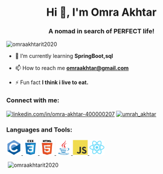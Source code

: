 <h1 align="center">Hi 👋, I'm Omra Akhtar</h1>
<h3 align="center">A nomad in search of PERFECT life!</h3>

<p align="left"> <img src="https://komarev.com/ghpvc/?username=omraakhtarit2020&label=Profile%20views&color=0e75b6&style=flat" alt="omraakhtarit2020" /> </p>

- 🌱 I’m currently learning **SpringBoot,sql**

- 📫 How to reach me **omraakhtar@gmail.com**

- ⚡ Fun fact **I think i live to eat.**

<h3 align="left">Connect with me:</h3>
<p align="left">
<a href="https://linkedin.com/in/linkedin.com/in/omra-akhtar-400000207" target="blank"><img align="center" src="https://raw.githubusercontent.com/rahuldkjain/github-profile-readme-generator/master/src/images/icons/Social/linked-in-alt.svg" alt="linkedin.com/in/omra-akhtar-400000207" height="30" width="40" /></a>
<a href="https://instagram.com/umrah_akhtar" target="blank"><img align="center" src="https://raw.githubusercontent.com/rahuldkjain/github-profile-readme-generator/master/src/images/icons/Social/instagram.svg" alt="umrah_akhtar" height="30" width="40" /></a>
</p>

<h3 align="left">Languages and Tools:</h3>
<p align="left"> <a href="https://www.cprogramming.com/" target="_blank" rel="noreferrer"> <img src="https://raw.githubusercontent.com/devicons/devicon/master/icons/c/c-original.svg" alt="c" width="40" height="40"/> </a> <a href="https://www.w3schools.com/css/" target="_blank" rel="noreferrer"> <img src="https://raw.githubusercontent.com/devicons/devicon/master/icons/css3/css3-original-wordmark.svg" alt="css3" width="40" height="40"/> </a> <a href="https://www.w3.org/html/" target="_blank" rel="noreferrer"> <img src="https://raw.githubusercontent.com/devicons/devicon/master/icons/html5/html5-original-wordmark.svg" alt="html5" width="40" height="40"/> </a> <a href="https://www.java.com" target="_blank" rel="noreferrer"> <img src="https://raw.githubusercontent.com/devicons/devicon/master/icons/java/java-original.svg" alt="java" width="40" height="40"/> </a>
<a href="https://www.javascript.com" target="_blank" rel="noreferrer"> <img src="https://raw.githubusercontent.com/devicons/devicon/master/icons/javascript/javascript-original.svg" alt="javascript" width="40" height="40"/> </a>
<a href="https://legacy.reactjs.org/" target="_blank" rel="noreferrer"> <img src="https://raw.githubusercontent.com/devicons/devicon/master/icons/react/react-original.svg" alt="react" width="40" height="40"/> </a></p>

<p>&nbsp;<img align="center" src="https://github-readme-stats.vercel.app/api?username=omraakhtarit2020&show_icons=true&locale=en" alt="omraakhtarit2020" /></p>
